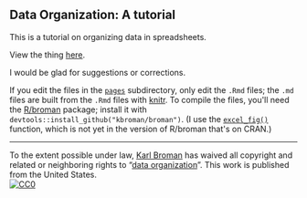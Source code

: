 ## Data Organization: A tutorial

This is a tutorial on organizing data in spreadsheets.

View the thing [here](http://kbroman.org/dataorg).

I would be glad for suggestions or corrections.

If you edit the files in the
[`pages`](https://github.com/kbroman/dataorg/tree/gh-pages/pages)
subdirectory, only edit the `.Rmd` files; the `.md` files are built
from the `.Rmd` files with [knitr](http://yihui.name/knitr/).  To
compile the files, you'll need the
[R/broman](https://github.com/kbroman/broman) package; install it with
`devtools::install_github("kbroman/broman")`.
(I use the [`excel_fig()`](https://github.com/kbroman/broman/blob/master/R/excel_fig.R)
function, which is not yet in the version of R/broman that's on CRAN.)

---

To the extent possible under law,
[Karl Broman](http://github.com/kbroman)
has waived all copyright and related or neighboring rights to
&ldquo;[data organization](http://github.com/kbroman/dataorg)&rdquo;.
This work is published from the United States.
<br/>
[![CC0](http://i.creativecommons.org/p/zero/1.0/88x31.png)](http://creativecommons.org/publicdomain/zero/1.0/)
